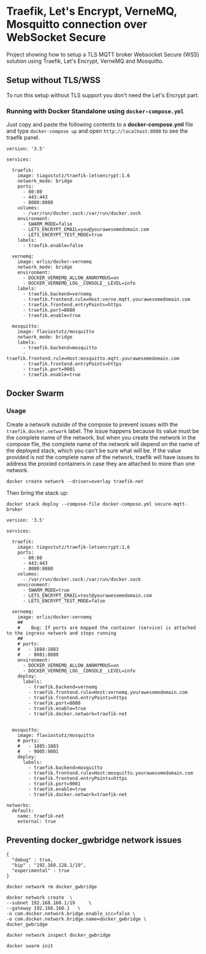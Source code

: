 # Traefik, Let's Encrypt, VerneMQ, Mosquitto connection over WebSocket Secure

Project showing how to setup a TLS MQTT broker Websocket Secure (WSS) solution using Traefik, Let's Encrypt, VerneMQ and Mosquitto.


## Setup without TLS/WSS
To run this setup without TLS support you don't need the Let's Encrypt part. 

### Running with Docker Standalone using `docker-compose.yml`

Just copy and paste the following contents to a **docker-compose.yml** file and type `docker-compose up` and open `http://localhost:8080` to see the traefik panel.

```
version: '3.5'

services:

  traefik:
    image: tiagostutz/traefik-letsencrypt:1.6
    network_mode: bridge
    ports:
      - 80:80
      - 443:443
      - 8080:8080
    volumes:
      - /var/run/docker.sock:/var/run/docker.sock
    environment:
      - SWARM_MODE=false
      - LETS_ENCRYPT_EMAIL=you@yourawesomedomain.com
      - LETS_ENCRYPT_TEST_MODE=true
    labels:
      - traefik.enable=false

  vernemq:
    image: erlio/docker-vernemq
    network_mode: bridge
    environment:
      - DOCKER_VERNEMQ_ALLOW_ANONYMOUS=on
      - DOCKER_VERNEMQ_LOG__CONSOLE__LEVEL=info
    labels:
      - traefik.backend=vernemq
      - traefik.frontend.rule=Host:verne.mqtt.yourawesomedomain.com
      - traefik.frontend.entryPoints=https
      - traefik.port=8080
      - traefik.enable=true

  mosquitto:
    image: flaviostutz/mosquitto
    network_mode: bridge
    labels:
      - traefik.backend=mosquitto
      - traefik.frontend.rule=Host:mosquitto.mqtt.yourawesomedomain.com
      - traefik.frontend.entryPoints=https
      - traefik.port=9001
      - traefik.enable=true
```

## Docker Swarm

### Usage

Create a network outside of the compose to prevent issues with the `traefik.docker.network` label. The issue happens because its value must be the complete name of the network, but when you create the network in the compose file, the complete name of the network will depend on the name of the deployed stack, which you can't be sure what will be. If the value provided is not the complete name of the network, traefik will have issues to address the proxied containers in case they are attached to more than one network.

`docker create network --driver=overlay traefik-net`

Then bring the stack up:

`docker stack deploy --compose-file docker-compose.yml secure-mqtt-broker`


```
version: '3.5'

services:

  traefik:
    image: tiagostutz/traefik-letsencrypt:1.6
    ports:
      - 80:80
      - 443:443
      - 8080:8080
    volumes:
      - /var/run/docker.sock:/var/run/docker.sock
    environment:
      - SWARM_MODE=true
      - LETS_ENCRYPT_EMAIL=test@yourawesomedomain.com
      - LETS_ENCRYPT_TEST_MODE=false

  vernemq:
    image: erlio/docker-vernemq
    ##
    #    Bug: If ports are mapped the container (service) is attached to the ingress network and stops running
    ##
    # ports:
    #   - 1884:1883
    #   - 8081:8080
    environment:
      - DOCKER_VERNEMQ_ALLOW_ANONYMOUS=on
      - DOCKER_VERNEMQ_LOG__CONSOLE__LEVEL=info
    deploy:
      labels:
        - traefik.backend=vernemq
        - traefik.frontend.rule=Host:vernemq.yourawesomedomain.com
        - traefik.frontend.entryPoints=https
        - traefik.port=8080
        - traefik.enable=true
        - traefik.docker.network=traefik-net


  mosquitto:
    image: flaviostutz/mosquitto
    # ports:
    #   - 1885:1883
    #   - 9005:9001
    deploy:
      labels:
        - traefik.backend=mosquitto
        - traefik.frontend.rule=Host:mosquitto.yourawesomedomain.com
        - traefik.frontend.entryPoints=https
        - traefik.port=9001
        - traefik.enable=true
        - traefik.docker.network=traefik-net

networks:
  default:
    name: traefik-net
    external: true

```
## Preventing docker_gwbridge network issues


```
{
  "debug" : true,
  "bip" : "192.168.128.1/19",
  "experimental" : true
}
```


`docker network rm docker_gwbridge`

```
docker network create  \
--subnet 192.168.160.1/19     \
--gateway 192.168.160.1   \
-o com.docker.network.bridge.enable_icc=false \
-o com.docker.network.bridge.name=docker_gwbridge \
docker_gwbridge
```

`docker network inspect docker_gwbridge`

`docker swarm init`
